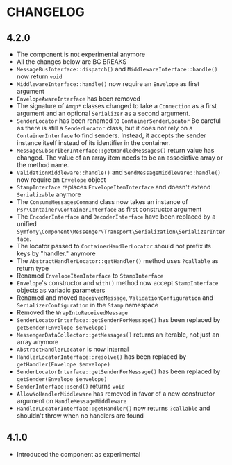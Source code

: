 CHANGELOG
=========

4.2.0
-----

 * The component is not experimental anymore
 * All the changes below are BC BREAKS
 * `MessageBusInterface::dispatch()` and `MiddlewareInterface::handle()` now return `void`
 * `MiddlewareInterface::handle()` now require an `Envelope` as first argument
 * `EnvelopeAwareInterface` has been removed
 * The signature of `Amqp*` classes changed to take a `Connection` as a first argument and an optional
   `Serializer` as a second argument.
 * `SenderLocator` has been renamed to `ContainerSenderLocator`
   Be careful as there is still a `SenderLocator` class, but it does not rely on a `ContainerInterface` to find senders.
   Instead, it accepts the sender instance itself instead of its identifier in the container.
 * `MessageSubscriberInterface::getHandledMessages()` return value has changed. The value of an array item
   needs to be an associative array or the method name.
 * `ValidationMiddleware::handle()` and `SendMessageMiddleware::handle()` now require an `Envelope` object
 * `StampInterface` replaces `EnvelopeItemInterface` and doesn't extend `Serializable` anymore
 * The `ConsumeMessagesCommand` class now takes an instance of `Psr\Container\ContainerInterface`
   as first constructor argument
 * The `EncoderInterface` and `DecoderInterface` have been replaced by a unified `Symfony\Component\Messenger\Transport\Serialization\SerializerInterface`.
 * The locator passed to `ContainerHandlerLocator` should not prefix its keys by "handler." anymore
 * The `AbstractHandlerLocator::getHandler()` method uses `?callable` as return type
 * Renamed `EnvelopeItemInterface` to `StampInterface`
 * `Envelope`'s constructor and `with()` method now accept `StampInterface` objects as variadic parameters
 * Renamed and moved `ReceivedMessage`, `ValidationConfiguration` and `SerializerConfiguration` in the `Stamp` namespace
 * Removed the `WrapIntoReceivedMessage`
 * `SenderLocatorInterface::getSenderForMessage()` has been replaced by `getSender(Envelope $envelope)`
 * `MessengerDataCollector::getMessages()` returns an iterable, not just an array anymore
 * `AbstractHandlerLocator` is now internal
 * `HandlerLocatorInterface::resolve()` has been replaced by `getHandler(Envelope $envelope)`
 * `SenderLocatorInterface::getSenderForMessage()` has been replaced by `getSender(Envelope $envelope)`
 * `SenderInterface::send()` returns `void`
 * `AllowNoHandlerMiddleware` has removed in favor of a new constructor argument on `HandleMessageMiddleware`
 * `HandlerLocatorInterface::getHandler()` now returns `?callable` and shouldn't throw when no handlers are found

4.1.0
-----

 * Introduced the component as experimental
